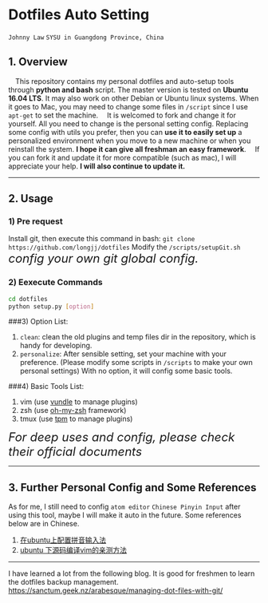 # Dotfiles Auto Setting
`Johnny Law`  `SYSU in Guangdong Province, China`

## 1. Overview
&ensp;&ensp;This repository contains my personal dotfiles and auto-setup tools through **python and bash** script. The master version is tested on **Ubuntu 16.04 LTS**. It may also work on other Debian or Ubuntu linux systems. When it goes to Mac, you may need to change some files in `/script` since I use `apt-get` to set the machine.
&ensp;&ensp;It is welcomed to fork and change it for yourself. All you need to change is the personal setting config. Replacing some config with utils you prefer, then you can **use it to easily set up** a personalized environment when you move to a new machine or when you reinstall the system. **I hope it can give all freshman an easy framework**.
&ensp;&ensp;If you can fork it and update it for more compatible (such as mac), I will appreciate your help. **I will also continue to update it.**

---

## 2. Usage

### 1) Pre request
Install git, then execute this command in bash:
`git clone https://github.com/longjj/dotfiles`
Modify the `/scripts/setupGit.sh`
 *<font size=5>config your own git global config.</font>*

### 2) Eexecute Commands
```bash
cd dotfiles
python setup.py [option]
```
###3) Option List:
1. `clean`: clean the old plugins and temp files dir in the repository, which is handy for developing.
2. `personalize`: After sensible setting, set your machine with your preference. (Please modify some scripts in `/scripts` to make your own personal settings)
With no option, it will config some basic tools.

###4) Basic Tools List:
1. vim (use [vundle](https://github.com/VundleVim/Vundle.vim) to manage plugins)
2. zsh (use [oh-my-zsh](https://github.com/robbyrussell/oh-my-zsh) framework)
3. tmux (use [tpm](https://github.com/tmux-plugins/tpm) to manage plugins)

*<font size=5>For deep uses and config, please check their official documents</font>*

---

## 3. Further Personal Config and Some References

As for me, I still need to config `atom editor` `Chinese Pinyin Input` after using this tool, maybe I will make it auto in the future. Some references below are in Chinese.

1. [在ubuntu上配置拼音输入法](http://blog.csdn.net/luojj26/article/details/51859117)
2. [ubuntu 下源码编译vim的亲测方法](http://blog.csdn.net/luojj26/article/details/51338268)


----
I have learned a lot from the following blog. It is good for freshmen to learn the dotfiles backup management.
https://sanctum.geek.nz/arabesque/managing-dot-files-with-git/
